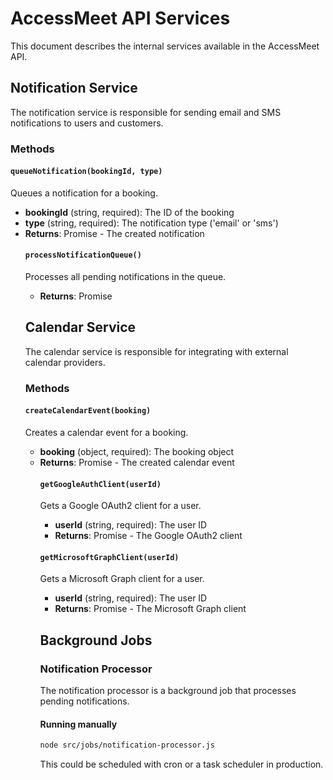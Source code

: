 # AccessMeet API Services

This document describes the internal services available in the AccessMeet API.

## Notification Service

The notification service is responsible for sending email and SMS notifications to users and customers.

### Methods

#### `queueNotification(bookingId, type)`

Queues a notification for a booking.

- **bookingId** (string, required): The ID of the booking
- **type** (string, required): The notification type ('email' or 'sms')
- **Returns**: Promise<Object> - The created notification

#### `processNotificationQueue()`

Processes all pending notifications in the queue.

- **Returns**: Promise<void>

## Calendar Service

The calendar service is responsible for integrating with external calendar providers.

### Methods

#### `createCalendarEvent(booking)`

Creates a calendar event for a booking.

- **booking** (object, required): The booking object
- **Returns**: Promise<Object> - The created calendar event

#### `getGoogleAuthClient(userId)`

Gets a Google OAuth2 client for a user.

- **userId** (string, required): The user ID
- **Returns**: Promise<OAuth2Client> - The Google OAuth2 client

#### `getMicrosoftGraphClient(userId)`

Gets a Microsoft Graph client for a user.

- **userId** (string, required): The user ID
- **Returns**: Promise<Client> - The Microsoft Graph client

## Background Jobs

### Notification Processor

The notification processor is a background job that processes pending notifications.

#### Running manually

```bash
node src/jobs/notification-processor.js
```

This could be scheduled with cron or a task scheduler in production.